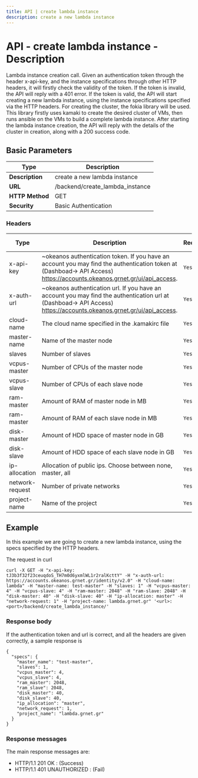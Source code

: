 ```yaml
---
title: API | create lambda instance
description: create a new lambda instance
---
```


# API - create lambda instance - Description

Lambda instance creation call. Given an authentication token through the header x-api-key, and the instance specifications through other HTTP headers, it will firstly check the validity of the token. If the token is invalid, the API will reply with a 401 error. If the token is valid, the API will start creating a new lambda instance, using the instance specifications specified via the HTTP headers. For creating the cluster, the fokia library will be used. This library firstly uses kamaki to create the desired cluster of VMs, then runs ansible on the VMs to build a complete lambda instance. After starting the lambda instance creation, the API will reply with the details of the cluster in creation, along with a 200 success code.

## Basic Parameters

Type | Description |
-------|-----------------|
 **Description** | create a new lambda instance
 **URL**         | /backend/create_lambda_instance
 **HTTP Method** | GET
 **Security**    | Basic Authentication


### Headers

Type | Description | Required | Default value | Example value |
------|-------------|----------|---------------|---------------|
x-api-key | ~okeanos authentication token. If you have an account you may find the authentication token at (Dashboad-> API Access) https://accounts.okeanos.grnet.gr/ui/api_access. | `Yes` | None | tJ3b3f32f23ceuqdoS_TH7m0d6yxmlWL1r2ralKcttY
x-auth-url | ~okeanos authentication url. If you have an account you may find the authentication url at (Dashboad-> API Access) https://accounts.okeanos.grnet.gr/ui/api_access. | `Yes` | None | https://accounts.okeanos.grnet.gr/identity/v2.0
cloud-name | The cloud name specified in the .kamakirc file | `Yes` | None | lambda
master-name | Name of the master node | `Yes` | None | lambda-master
slaves | Number of slaves | `Yes` | None | 3
vcpus-master | Number of CPUs of the master node | `Yes` | None | 4
vcpus-slave | Number of CPUs of each slave node | `Yes` | None | 2
ram-master | Amount of RAM of master node in MB | `Yes` | None | 4096
ram-master | Amount of RAM of each slave node in MB | `Yes` | None | 2048
disk-master | Amount of HDD space of master node in GB | `Yes` | None | 40
disk-slave | Amount of HDD space of each slave node in GB | `Yes` | None | 40
ip-allocation | Allocation of public ips. Choose between none, master, all | `Yes` | None | master
network-request | Number of private networks | `Yes` | None | 1
project-name | Name of the project | `Yes` | None | lambda.grnet.gr


## Example

In this example we are going to create a new lambda instance, using the specs specified by the HTTP headers.

The request in curl

```
curl -X GET -H "x-api-key: tJ3b3f32f23ceuqdoS_TH7m0d6yxmlWL1r2ralKcttY" -H "x-auth-url: https://accounts.okeanos.grnet.gr/identity/v2.0" -H "cloud-name: lambda" -H "master-name: test-master" -H "slaves: 1" -H "vcpus-master: 4" -H "vcpus-slave: 4" -H "ram-master: 2048" -H "ram-slave: 2048" -H "disk-master: 40" -H "disk-slave: 40" -H "ip-allocation: master" -H "network-request: 1" -H "project-name: lambda.grnet.gr" '<url>:<port>/backend/create_lambda_instance/'
```


### Response body

If the authentication token and url is correct, and all the headers are given correctly, a sample response is

```
{
  "specs": {
    "master_name": "test-master",
    "slaves": 1,
    "vcpus_master": 4,
    "vcpus_slave": 4,
    "ram_master": 2048,
    "ram_slave": 2048,
    "disk_master": 40,
    "disk_slave": 40,
    "ip_allocation": "master",
    "network_request": 1,
    "project_name": "lambda.grnet.gr"
  }
}
```


### Response messages

The main response messages are:

- HTTP/1.1 201 OK : (Success)
- HTTP/1.1 401 UNAUTHORIZED : (Fail)

